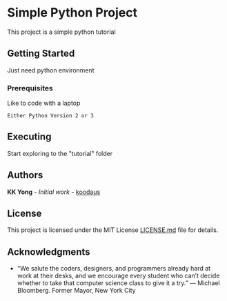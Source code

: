 # Simple Python Project 

This project is a simple python tutorial 


## Getting Started

Just need python environment 
  

### Prerequisites

Like to code with a laptop 

```
Either Python Version 2 or 3
```

## Executing 

Start exploring to the "tutorial" folder


## Authors

**KK Yong** - *Initial work* - [koodaus](https://github.com/kehkok)


## License

This project is licensed under the MIT License [LICENSE.md](LICENSE.md) file 
for details.


## Acknowledgments

* “We salute the coders, designers, and programmers already hard at work at 
their desks, and we encourage every student who can’t decide whether to take 
that computer science class to give it a try.” — Michael Bloomberg. Former 
Mayor, New York City





